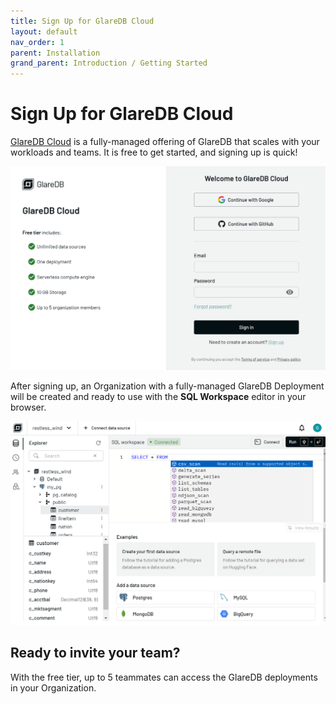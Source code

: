 ```yaml
---
title: Sign Up for GlareDB Cloud
layout: default
nav_order: 1
parent: Installation
grand_parent: Introduction / Getting Started
---
```


# Sign Up for GlareDB Cloud

[GlareDB Cloud] is a fully-managed offering of GlareDB that scales with your
workloads and teams. It is free to get started, and signing up is quick!

![Sign-in]

<!-- TODO: link to pages once they're written -->

After signing up, an Organization with a fully-managed GlareDB Deployment will be
created and ready to use with the **SQL Workspace** editor in your browser.

![Editor]

## Ready to invite your team?

With the free tier, up to 5 teammates can access the GlareDB deployments in
your Organization.

<!--
    Refer to [todo] for more information on managing your organization and
    users.
-->

[GlareDB Cloud]: https://console.glaredb.com
[Sign-in]: /assets/images/introduction/installation/signin.png
[Editor]: /assets/images/introduction/installation/sql_workspace.png
